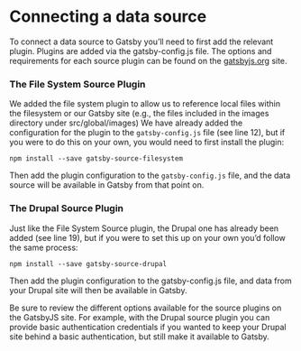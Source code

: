 # Connecting a data source

To connect a data source to Gatsby you’ll need to first add the relevant plugin. Plugins are added via the gatsby-config.js file. The options and requirements for each source plugin can be found on the [gatsbyjs.org](https://www.gatsbyjs.org/plugins/) site. 

### The File System Source Plugin

We added the file system plugin to allow us to reference local files within the filesystem or our Gatsby site \(e.g., the files included in the images directory under src/global/images\) We have already added the configuration for the plugin to the `gatsby-config.js` file \(see line 12\), but if you were to do this on your own, you would need to first install the plugin:

```text
npm install --save gatsby-source-filesystem
```

Then add the plugin configuration to the `gatsby-config.js` file, and the data source will be available in Gatsby from that point on.

### The Drupal Source Plugin

Just like the File System Source plugin, the Drupal one has already been added \(see line 19\), but if you were to set this up on your own you’d follow the same process:

```text
npm install --save gatsby-source-drupal
```

Then add the plugin configuration to the gatsby-config.js file, and data from your Drupal site will then be available in Gatsby.

Be sure to review the different options available for the source plugins on the GatsbyJS site. For example, with the Drupal source plugin you can provide basic authentication credentials if you wanted to keep your Drupal site behind a basic authentication, but still make it available to Gatsby.

